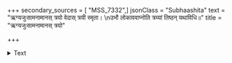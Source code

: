 +++
secondary_sources = [ "MSS_7332",]
jsonClass = "Subhaashita"
text = "ऋग्यजुःसामनामानस् त्रयो वेदास् त्रयी स्मृता।  \nउभौ लोकाववाप्नोति त्रय्यां तिष्ठन् यथाविधि॥"
title = "ऋग्यजुःसामनामानस् त्रयो"

+++

<details><summary>Text</summary>

ऋग्यजुःसामनामानस् त्रयो वेदास् त्रयी स्मृता।  
उभौ लोकाववाप्नोति त्रय्यां तिष्ठन् यथाविधि॥
</details>
